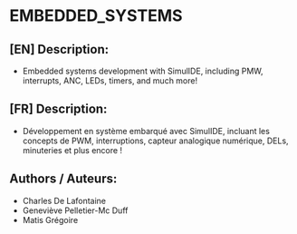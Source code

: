 # EMBEDDED_SYSTEMS

## [EN] Description:
- Embedded systems development with SimulIDE, including PMW, interrupts, ANC, LEDs, timers, and much more!

## [FR] Description:
- Développement en système embarqué avec SimulIDE, incluant les concepts de PWM, interruptions, capteur analogique numérique, DELs, minuteries et plus encore !

## Authors / Auteurs:
- Charles De Lafontaine
- Geneviève Pelletier-Mc Duff
- Matis Grégoire
